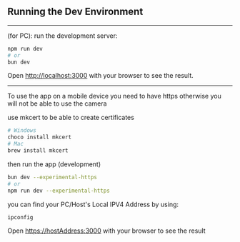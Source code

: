## Running the Dev Environment

---

(for PC): run the development server: 

```bash
npm run dev
# or
bun dev
```

Open [http://localhost:3000](http://localhost:3000) with your browser to see the result.

---

 To use the app on a mobile device you need to have https otherwise you will not be able to use the camera

use mkcert to be able to create certificates

```bash
# Windows
choco install mkcert 
# Mac
brew install mkcert
```

then run the app (development)

```bash
bun dev --experimental-https
# or
npm run dev --experimental-https
```

you can find your PC/Host's Local IPV4 Address by using:
```bash
ipconfig
```

Open [https://hostAddress:3000](http://localhost:3000) with your browser to see the result